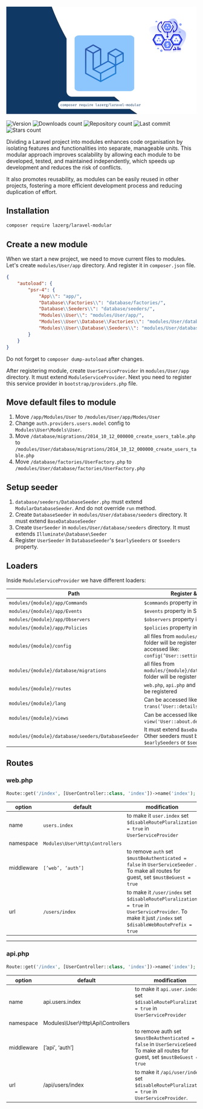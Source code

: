 ![cover](./assets/cover.png)

![Version](https://img.shields.io/packagist/v/lazerg/laravel-modular.svg?style=plastic)
![Downloads count](https://img.shields.io/packagist/dm/lazerg/laravel-modular?style=plastic)
![Repository count](https://img.shields.io/github/repo-size/lazerg/laravel-modular?style=plastic)
![Last commit](https://img.shields.io/github/last-commit/lazerg/laravel-modular?style=plastic)
![Stars count](https://img.shields.io/packagist/stars/lazerg/laravel-modular?style=plastic)

Dividing a Laravel project into modules enhances code organisation by isolating features and
functionalities into separate, manageable units. This modular approach improves scalability
by allowing each module to be developed, tested, and maintained independently, which
speeds up development and reduces the risk of conflicts.

It also promotes reusability, as modules can be easily reused in other projects, fostering
a more efficient development process and reducing duplication of effort.

## Installation

```bash
composer require lazerg/laravel-modular
```

## Create a new module

When we start a new project, we need to move current files to modules. Let's create `modules/User/app` directory.
And register it in `composer.json` file.

```json
{
    "autoload": {
        "psr-4": {
            "App\\": "app/",
            "Database\\Factories\\": "database/factories/",
            "Database\\Seeders\\": "database/seeders/",
            "Modules\\User\\": "modules/User/app/",
            "Modules\\User\\Database\\Factories\\": "modules/User/database/factories/",
            "Modules\\User\\Database\\Seeders\\": "modules/User/database/seeders/"
        }
    }
}
```

Do not forget to `composer dump-autoload` after changes.

After registering module, create `UserServiceProvider` in `modules/User/app` directory. It must
extend `ModuleServiceProvider`.
Next you need to register this service provider in `bootstrap/providers.php` file.

## Move default files to module

1. Move `/app/Modules/User` to `/modules/User/app/Modes/User`
2. Change `auth.providers.users.model` config to `Modules\User\Models\User`.
3. Move `/database/migrations/2014_10_12_000000_create_users_table.php`
   to `/modules/User/database/migrations/2014_10_12_000000_create_users_table.php`
4. Move `/database/factories/UserFactory.php` to `/modules/User/database/factories/UserFactory.php`

## Setup seeder

1. `database/seeders/DatabaseSeeder.php` must extend `ModularDatabaseSeeder`. And do not override `run` method.
2. Create `DatabaseSeeder` in `modules/User/database/seeders` directory. It must extend `BaseDatabaseSeeder`
3. Create `UserSeeder` in `modules/User/database/seeders` directory. It must extends `Illuminate\Database\Seeder`
4. Register `UserSeeder` in `DatabaseSeeder`'s `$earlySeeders` or `$seeders` property.

## Loaders

Inside `ModuleServiceProvider` we have different loaders:

| Path                                               | Register & Usage                                                                                                                 |
|----------------------------------------------------|----------------------------------------------------------------------------------------------------------------------------------|
| `modules/{module}/app/Commands`                    | `$commands` property in ServiceProvider                                                                                          |
| `modules/{module}/app/Events`                      | `$events` property in ServiceProvider                                                                                            |
| `modules/{module}/app/Observers`                   | `$observers` property in ServiceProvider                                                                                         |
| `modules/{module}/app/Policies`                    | `$policies` property in ServiceProvider                                                                                          |
| `modules/{module}/config`                          | all files from `modules/{module}/config` folder will be registered. Can be accessed like: `config(’User::settings.max_attempt’)` |
| `modules/{module}/database/migrations`             | all files from `modules/{module}/database/migrations` folder will be registered                                                  |
| `modules/{module}/routes`                          | `web.php`, `api.php` and `console.php` will be registered                                                                        |
| `modules/{module}/lang`                            | Can be accessed like: `trans(’User::details.full_name’)`                                                                         |
| `modules/{module}/views`                           | Can be accessed like: `view('User::about.details')`                                                                              |
| `modules/{module}/database/seeders/DatabaseSeeder` | It must extend `BaseDatabaseSeeder`. Other seeders must be registered in its `$earlySeeders` or `$seeders` property              |

## Routes

### web.php

```php
Route::get('/index', [UserController::class, 'index'])->name('index');
```

| option     | default                         | modification                                                                                                                                            |
|------------|---------------------------------|---------------------------------------------------------------------------------------------------------------------------------------------------------|
| name       | `users.index`                   | to make it `user.index` set `$disableRoutePluralization = true` in `UserServiceProvider`                                                                |
| namespace  | `Modules\User\Http\Controllers` |                                                                                                                                                         |
| middleware | `[’web’, ‘auth’]`               | to remove `auth` set `$mustBeAuthenticated = false` in `UserServiceSeeder` . To make all routes for guest, set `$mustBeGuest = true`                    |
| url        | `/users/index`                  | to make it `/user/index` set `$disableRoutePluralization = true` in `UserServiceProvider`. To make it just `/index` set `$disableWebRoutePrefix = true` |

-------------------

### api.php

```php
Route::get('/index', [UserController::class, 'index'])->name('index');
```

| option     | default                           | modification                                                                                                                      |
|------------|-----------------------------------|-----------------------------------------------------------------------------------------------------------------------------------|
| name       | api.users.index                   | to make it `api.user.index` set `$disableRoutePluralization = true` in `UserServiceProvider`                                      |
| namespace  | Modules\User\Http\Api\Controllers |                                                                                                                                   |
| middleware | [’api’, ‘auth’]                   | to remove auth set `$mustBeAuthenticated = false` in `UserServiceSeeder`. To make all routes for guest, set `$mustBeGuest = true` |
| url        | /api/users/index                  | to make it `/api/user/index` set `$disableRoutePluralization = true` in `UserServiceProvider`.                                    |